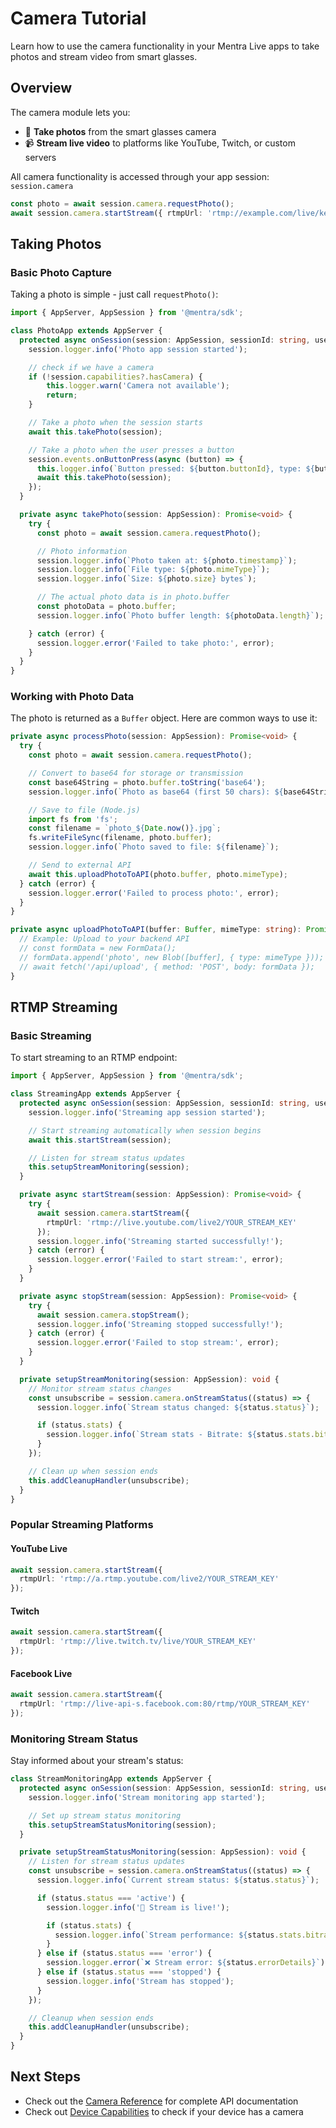 # Camera Tutorial

Learn how to use the camera functionality in your Mentra Live apps to take photos and stream video from smart glasses.

## Overview

The camera module lets you:
- 📸 **Take photos** from the smart glasses camera
- 📹 **Stream live video** to platforms like YouTube, Twitch, or custom servers

All camera functionality is accessed through your app session: `session.camera`

```typescript
const photo = await session.camera.requestPhoto();
await session.camera.startStream({ rtmpUrl: 'rtmp://example.com/live/key' });
```

## Taking Photos

### Basic Photo Capture

Taking a photo is simple - just call `requestPhoto()`:

```typescript
import { AppServer, AppSession } from '@mentra/sdk';

class PhotoApp extends AppServer {
  protected async onSession(session: AppSession, sessionId: string, userId: string): Promise<void> {
    session.logger.info('Photo app session started');

    // check if we have a camera
    if (!session.capabilities?.hasCamera) {
        this.logger.warn('Camera not available');
        return;
    }

    // Take a photo when the session starts
    await this.takePhoto(session);

    // Take a photo when the user presses a button
    session.events.onButtonPress(async (button) => {
      this.logger.info(`Button pressed: ${button.buttonId}, type: ${button.pressType}`);
      await this.takePhoto(session);
    });
  }

  private async takePhoto(session: AppSession): Promise<void> {
    try {
      const photo = await session.camera.requestPhoto();

      // Photo information
      session.logger.info(`Photo taken at: ${photo.timestamp}`);
      session.logger.info(`File type: ${photo.mimeType}`);
      session.logger.info(`Size: ${photo.size} bytes`);

      // The actual photo data is in photo.buffer
      const photoData = photo.buffer;
      session.logger.info(`Photo buffer length: ${photoData.length}`);

    } catch (error) {
      session.logger.error('Failed to take photo:', error);
    }
  }
}
```

### Working with Photo Data

The photo is returned as a `Buffer` object. Here are common ways to use it:

```typescript
private async processPhoto(session: AppSession): Promise<void> {
  try {
    const photo = await session.camera.requestPhoto();

    // Convert to base64 for storage or transmission
    const base64String = photo.buffer.toString('base64');
    session.logger.info(`Photo as base64 (first 50 chars): ${base64String.substring(0, 50)}...`);

    // Save to file (Node.js)
    import fs from 'fs';
    const filename = `photo_${Date.now()}.jpg`;
    fs.writeFileSync(filename, photo.buffer);
    session.logger.info(`Photo saved to file: ${filename}`);

    // Send to external API
    await this.uploadPhotoToAPI(photo.buffer, photo.mimeType);
  } catch (error) {
    session.logger.error('Failed to process photo:', error);
  }
}

private async uploadPhotoToAPI(buffer: Buffer, mimeType: string): Promise<void> {
  // Example: Upload to your backend API
  // const formData = new FormData();
  // formData.append('photo', new Blob([buffer], { type: mimeType }));
  // await fetch('/api/upload', { method: 'POST', body: formData });
}
```

## RTMP Streaming

### Basic Streaming

To start streaming to an RTMP endpoint:

```typescript
import { AppServer, AppSession } from '@mentra/sdk';

class StreamingApp extends AppServer {
  protected async onSession(session: AppSession, sessionId: string, userId: string): Promise<void> {
    session.logger.info('Streaming app session started');

    // Start streaming automatically when session begins
    await this.startStream(session);

    // Listen for stream status updates
    this.setupStreamMonitoring(session);
  }

  private async startStream(session: AppSession): Promise<void> {
    try {
      await session.camera.startStream({
        rtmpUrl: 'rtmp://live.youtube.com/live2/YOUR_STREAM_KEY'
      });
      session.logger.info('Streaming started successfully!');
    } catch (error) {
      session.logger.error('Failed to start stream:', error);
    }
  }

  private async stopStream(session: AppSession): Promise<void> {
    try {
      await session.camera.stopStream();
      session.logger.info('Streaming stopped successfully!');
    } catch (error) {
      session.logger.error('Failed to stop stream:', error);
    }
  }

  private setupStreamMonitoring(session: AppSession): void {
    // Monitor stream status changes
    const unsubscribe = session.camera.onStreamStatus((status) => {
      session.logger.info(`Stream status changed: ${status.status}`);

      if (status.stats) {
        session.logger.info(`Stream stats - Bitrate: ${status.stats.bitrate}, FPS: ${status.stats.fps}`);
      }
    });

    // Clean up when session ends
    this.addCleanupHandler(unsubscribe);
  }
}
```

### Popular Streaming Platforms

#### YouTube Live
```typescript
await session.camera.startStream({
  rtmpUrl: 'rtmp://a.rtmp.youtube.com/live2/YOUR_STREAM_KEY'
});
```

#### Twitch
```typescript
await session.camera.startStream({
  rtmpUrl: 'rtmp://live.twitch.tv/live/YOUR_STREAM_KEY'
});
```

#### Facebook Live
```typescript
await session.camera.startStream({
  rtmpUrl: 'rtmp://live-api-s.facebook.com:80/rtmp/YOUR_STREAM_KEY'
});
```

### Monitoring Stream Status

Stay informed about your stream's status:

```typescript
class StreamMonitoringApp extends AppServer {
  protected async onSession(session: AppSession, sessionId: string, userId: string): Promise<void> {
    session.logger.info('Stream monitoring app started');

    // Set up stream status monitoring
    this.setupStreamStatusMonitoring(session);
  }

  private setupStreamStatusMonitoring(session: AppSession): void {
    // Listen for stream status updates
    const unsubscribe = session.camera.onStreamStatus((status) => {
      session.logger.info(`Current stream status: ${status.status}`);

      if (status.status === 'active') {
        session.logger.info('🎉 Stream is live!');

        if (status.stats) {
          session.logger.info(`Stream performance: ${status.stats.bitrate} bps, ${status.stats.fps} fps`);
        }
      } else if (status.status === 'error') {
        session.logger.error(`❌ Stream error: ${status.errorDetails}`);
      } else if (status.status === 'stopped') {
        session.logger.info('Stream has stopped');
      }
    });

    // Cleanup when session ends
    this.addCleanupHandler(unsubscribe);
  }
}
```

## Next Steps

- Check out the [Camera Reference](/reference/camera) for complete API documentation
- Check out [Device Capabilities](/capabilities) to check if your device has a camera